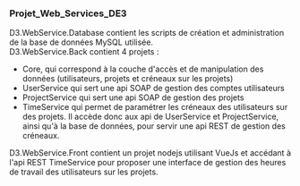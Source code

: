 ### Projet_Web_Services_DE3

D3.WebService.Database contient les scripts de création et administration de la base de données MySQL utilisée.  
D3.WebService.Back contient 4 projets :  
* Core, qui correspond à la couche d'accès et de manipulation des données (utilisateurs, projets et créneaux sur les projets)  
* UserService qui sert une api SOAP de gestion des comptes utilisateurs  
* ProjectService qui sert une api SOAP de gestion des projets  
* TimeService qui permet de paramétrer les créneaux des utilisateurs sur des projets. Il accède donc aux api de UserService et ProjectService, ainsi qu'à la base de données, pour servir une api REST de gestion des créneaux.  

D3.WebService.Front contient un projet nodejs utilisant VueJs et accédant à l'api REST TimeService pour proposer une interface de gestion des heures de travail des utilisateurs sur les projets.  

